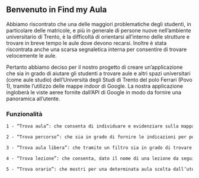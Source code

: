 ## Benvenuto in Find my Aula

Abbiamo riscontrato che una delle maggiori problematiche degli studenti, in particolare delle matricole, e più in generale di persone nuove nell’ambiente universitario di Trento, è la difficoltà di orientarsi all’interno delle strutture e trovare in breve tempo le aule dove devono recarsi. Inoltre è stata riscontrata anche una scarsa segnaletica interna per consentire di trovare velocemente le aule.

Pertanto abbiamo deciso per il nostro progetto di creare un’applicazione che sia in grado di aiutare gli studenti a trovare aule e altri spazi universitari (come aule studio) dell’Università degli Studi di Trento del polo Ferrari (Povo 1), tramite l’utilizzo delle mappe indoor di Google. La nostra applicazione ingloberà le viste aeree fornite dall’API di Google in modo da fornire una panoramica all’utente. 

### Funzionalità

```markdown
1 - “Trova aula”: che consenta di individuare e evidenziare sulla mappa una determinata aula data in input dall’utente;

2 - “Trova percorso”: che sia in grado di fornire le indicazioni per poter arrivare all’aula desiderata partendo da un’aula inizialmente scelta;

3 - “Trova aula libera”: che tramite un filtro sia in grado di trovare l’aula libera in una determinata fascia oraria;

4 - “Trova lezione”: che consenta, dato il nome di una lezione da seguire, di restituire all’utente aula e orario in cui questa si svolgerà e di mostrare l’aula sulla mappa;

5 - “Trova orario”: che mostri per una determinata aula scelta dall’utente le ore di lezione previste per un giorno scelto dall’utente.
```
